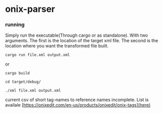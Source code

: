 # onix-parser

### running

Simply run the executable(Through cargo or as standalone). With two arguments. The first is the location of the target xml file. The second is the location where you want the transformed file built.

`cargo run file.xml output.xml`

or

`cargo build`

`cd target/debug/`

`./xml file.xml output.xml`

current csv of short tag-names to reference names incomplete. List is availale [https://onixedit.com/en-us/products/onixedit/onix-tags](here)
